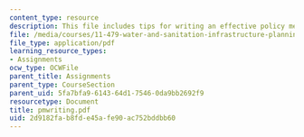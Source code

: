 ```yaml
---
content_type: resource
description: This file includes tips for writing an effective policy memo.
file: /media/courses/11-479-water-and-sanitation-infrastructure-planning-in-developing-countries-spring-2005/2d9182fab8fde45afe90ac752bddbb60_pmwriting.pdf
file_type: application/pdf
learning_resource_types:
- Assignments
ocw_type: OCWFile
parent_title: Assignments
parent_type: CourseSection
parent_uid: 5fa7bfa9-6143-64d1-7546-0da9bb2692f9
resourcetype: Document
title: pmwriting.pdf
uid: 2d9182fa-b8fd-e45a-fe90-ac752bddbb60
---
```

